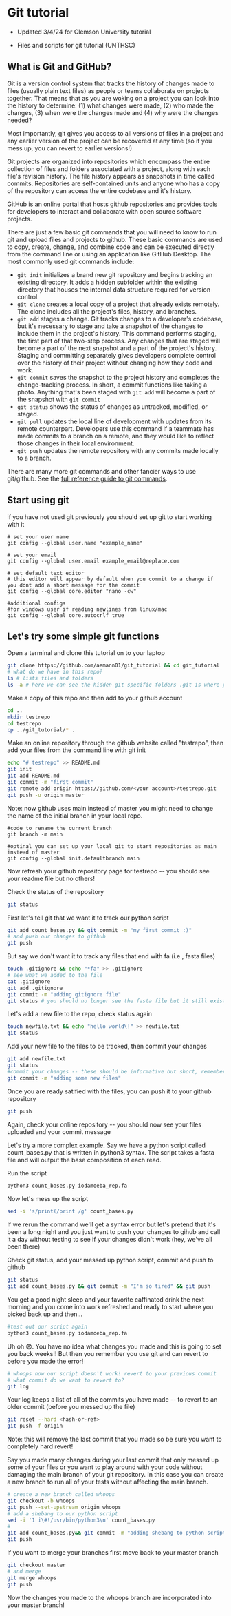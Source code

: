 # Git tutorial

* Updated 3/4/24 for Clemson University tutorial

* Files and scripts for git tutorial (UNTHSC)

## What is Git and GitHub?

Git is a version control system that tracks the history of changes made to files (usually plain text files) as people or teams collaborate on projects together. That means that as you are woking on a project you can look into the history to determine: (1) what changes were made, (2) who made the changes, (3) when were the changes made and (4) why were the changes needed?

Most importantly, git gives you access to all versions of files in a project and any earlier version of the project can be recovered at any time (so if you mess up, you can revert to earlier versions!)

Git projects are organized into repositories which encompass the entire collection of files and folders associated with a project, along with each file's revision history. The file history appears as snapshots in time called commits. Repositories are self-contained units and anyone who has a copy of the repository can access the entire codebase and it's history.

GitHub is an online portal that hosts github repositories and provides tools for developers to interact and collaborate with open source software projects. 

There are just a few basic git commands that you will need to know to run git and upload files and projects to github. These basic commands are used to copy, create, change, and combine code and can be executed directly from the command line or using an application like GitHub Desktop. The most commonly used git commands include:

* ```git init``` initializes a brand new git repository and begins tracking an existing directory. It adds a hidden subfolder within the existing directory that houses the internal data structure required for version control.
* ```git clone``` creates a local copy of a project that already exists remotely. The clone includes all the project's files, history, and branches.
* ```git add``` stages a change. Git tracks changes to a developer's codebase, but it's necessary to stage and take a snapshot of the changes to include them in the project's history. This command performs staging, the first part of that two-step process. Any changes that are staged will become a part of the next snapshot and a part of the project's history. Staging and committing separately gives developers complete control over the history of their project without changing how they code and work.
* ```git commit``` saves the snapshot to the project history and completes the change-tracking process. In short, a commit functions like taking a photo. Anything that's been staged with ```git add``` will become a part of the snapshot with ```git commit```
* ```git status``` shows the status of changes as untracked, modified, or staged.
* ```git pull``` updates the local line of development with updates from its remote counterpart. Developers use this command if a teammate has made commits to a branch on a remote, and they would like to reflect those changes in their local environment.
* ```git push``` updates the remote repository with any commits made locally to a branch.

There are many more git commands and other fancier ways to use git/github. See the [full reference guide to git commands](https://git-scm.com/docs).

## Start using git

if you have not used git previously you should set up git to start working with it 

```
# set your user name
git config --global user.name "example_name"

# set your email
git config --global user.email example_email@replace.com

# set default text editor
# this editor will appear by default when you commit to a change if you dont add a short message for the commit
git config --global core.editor "nano -cw" 

#additional configs 
#for windows user if reading newlines from linux/mac
git config --global core.autocrlf true

```


## Let's try some simple git functions

Open a terminal and clone this tutorial on to your laptop

```bash
git clone https://github.com/aemann01/git_tutorial && cd git_tutorial
# what do we have in this repo?
ls # lists files and folders
ls -a # here we can see the hidden git specific folders .git is where your file history is tracked
```

Make a copy of this repo and then add to your github account 

```bash
cd .. 
mkdir testrepo
cd testrepo
cp ../git_tutorial/* .
```

Make an online repository through the github website called "testrepo", then add your files from the command line with git init

```bash
echo "# testrepo" >> README.md
git init
git add README.md
git commit -m "first commit"
git remote add origin https://github.com/<your account>/testrepo.git
git push -u origin master
```

Note: now github uses main instead of master you might need to change the name of the initial branch in your local repo.

```
#code to rename the current branch
git branch -m main 

#optinal you can set up your local git to start repositories as main instead of master 
git config --global init.defaultbranch main

```

Now refresh your github repository page for testrepo -- you should see your readme file but no others!

Check the status of the repository 

```bash
git status
```
First let's tell git that we want it to track our python script

```bash
git add count_bases.py && git commit -m "my first commit :)"
# and push our changes to github
git push
```

But say we don't want it to track any files that end with fa (i.e., fasta files)

```bash
touch .gitignore && echo "*fa" >> .gitignore
# see what we added to the file
cat .gitignore
git add .gitignore
git commit -m "adding gitignore file"
git status # you should no longer see the fasta file but it still exists in the repository!
```

Let's add a new file to the repo, check status again

```bash
touch newfile.txt && echo "hello world\!" >> newfile.txt
git status
```

Add your new file to the files to be tracked, then commit your changes

```bash
git add newfile.txt
git status
#commit your changes -- these should be informative but short, remember these are notes to yourself in case something goes funky down the road
git commit -m "adding some new files"
```

Once you are ready satified with the files, you can push it to your github repository

```bash
git push
```

Again, check your online repository -- you should now see your files uploaded and your commit message  

Let's try a more complex example. Say we have a python script called count_bases.py that is written in python3 syntax. The script takes a fasta file and will output the base composition of each read.

Run the script

```bash
python3 count_bases.py iodamoeba_rep.fa
```

Now let's mess up the script 

```bash
sed -i 's/print(/print /g' count_bases.py 
```

If we rerun the command we'll get a syntax error but let's pretend that it's been a long night and you just want to push your changes to gihub and call it a day without testing to see if your changes didn't work (hey, we've all been there)

Check git status, add your messed up python script, commit and push to github

```bash
git status
git add count_bases.py && git commit -m "I'm so tired" && git push
```

You get a good night sleep and your favorite caffinated drink the next morning and you come into work refreshed and ready to start where you picked back up and then...

```bash
#test out our script again
python3 count_bases.py iodamoeba_rep.fa
```

Uh oh :fearful:. You have no idea what changes you made and this is going to set you back weeks!! But then you remember you use git and can revert to before you made the error!

```bash
# whoops now our script doesn't work! revert to your previous commit
# what commit do we want to revert to?
git log
```

Your log keeps a list of all of the commits you have made -- to revert to an older commit (before you messed up the file)

```bash
git reset --hard <hash-or-ref>
git push -f origin
```

Note: this will remove the last commit that you made so be sure you want to completely hard revert!

Say you made many changes during your last commit that only messed up some of your files or you want to play around with your code without damaging the main branch of your git repository. In this case you can create a new branch to run all of your tests without affecting the main branch.

```bash
# create a new branch called whoops
git checkout -b whoops
git push --set-upstream origin whoops
# add a shebang to our python script
sed -i '1 i\#!/usr/bin/python3\n' count_bases.py
# 
git add count_bases.py&& git commit -m "adding shebang to python script"
git push
```

If you want to merge your branches first move back to your master branch

```bash
git checkout master
# and merge
git merge whoops
git push
```

Now the changes you made to the whoops branch are incorporated into your master branch!

